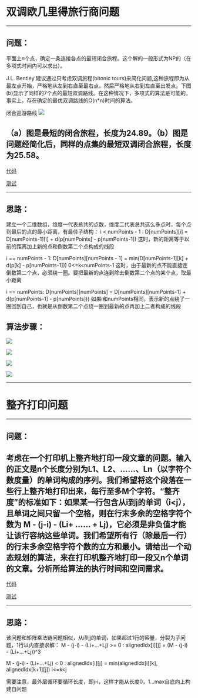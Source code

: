 # 双调欧几里得旅行商问题
--------
## 问题：
平面上n个点，确定一条连接各点的最短闭合旅程。这个解的一般形式为NP的（在多项式时间内可以求出）。

J.L. Bentley 建议通过只考虑双调旅程(bitonic tours)来简化问题,这种旅程即为从最左点开始，严格地从左到右直至最右点，然后严格地从右到左直至出发点。下图(b)显示了同样的7个点的最短双调路线。在这种情况下，多项式的算法是可能的。事实上，存在确定的最优双调路线的O(n*n)时间的算法。

闭合巡游路线
![](https://github.com/shady831213/algorithms/blob/master/dp/static/dp1.PNG)

（a）图是最短的闭合旅程，长度为24.89。（b）图是问题经简化后，同样的点集的最短双调闭合旅程，长度为25.58。
--------
[代码](https://github.com/shady831213/algorithms/blob/master/dp/bitonicTSP.go)

[测试](https://github.com/shady831213/algorithms/blob/master/dp/bitonicTSP_test.go)

--------
## 思路：
建立一个二维数组，维度一代表总共的点数，维度二代表总共这么多点时，每个点到最后的点的最小距离，有最佳子结构：
i < numPoints - 1 :
D[numPoints][i] = D[numPoints-1][i] + d(p[numPoints] - p[numPoints-1])
这时，新的距离等于以前的距离加上新的点和倒数第二个点构成的线段

i == numPoints - 1:
D[numPoints][numPoints - 1] = min(D[numPoints-1][k] + d(p[k] - p[numPoints-1])) 0<=k<numPoints-1
这时，由于最新的点不能直接连倒数第二个点，必须绕一圈。要把最新的点连到除去倒数第二个点的某个点，取最小距离

i == numPoints:
D[numPoints][numPoints] = D[numPoints][numPoints-1] + d(p[numPoints-1] - p[numPoints]))
如果i和numPoints相同，表示新的点绕了一圈回到自己，也就是从倒数第二个点绕一圈到最新的点再加上二者构成的线段

## 算法步骤：
![](https://github.com/shady831213/algorithms/blob/master/dp/static/ph2.PNG)

![](https://github.com/shady831213/algorithms/blob/master/dp/static/ph3.PNG)

![](https://github.com/shady831213/algorithms/blob/master/dp/static/ph4.PNG)

![](https://github.com/shady831213/algorithms/blob/master/dp/static/ph5.PNG)


--------
# 整齐打印问题
--------
## 问题：
考虑在一个打印机上整齐地打印一段文章的问题。输入的正文是n个长度分别为L1、L2、……、Ln（以字符个数度量）的单词构成的序列。我们希望将这个段落在一些行上整齐地打印出来，每行至多M个字符。“整齐度”的标准如下：如果某一行包含从i到j的单词（i<j），且单词之间只留一个空格，则在行末多余的空格字符个数为 M - (j-i) - (Li+ …… + Lj)，它必须是非负值才能让该行容纳这些单词。我们希望所有行（除最后一行）的行末多余空格字符个数的立方和最小。请给出一个动态规划的算法，来在打印机整齐地打印一段又n个单词的文章。分析所给算法的执行时间和空间需求。
--------
[代码](https://github.com/shady831213/algorithms/blob/master/dp/prettyPrint.go)

[测试](https://github.com/shady831213/algorithms/blob/master/dp/prettyPrint_test.go)

--------
## 思路：
该问题和矩阵乘法链问题相似，从i到j的单词，如果超过1行的容量，分裂为子问题，1行以内直接求解：
M - (j-i) - (Li+...+Lj) >= 0 :
alignedIdx[i][j] = (M - (j-i) - (Li+...+Lj))^3

M - (j-i) - (Li+...+Lj) < 0 :
alignedIdx[i][j] = min(alignedIdx[i][k], alignedIdx[k+1][j]) i<=k<j

需要注意，最外层循环要循环长度，即j-i，这样才能从长度0，1...max自底向上构建自问题

